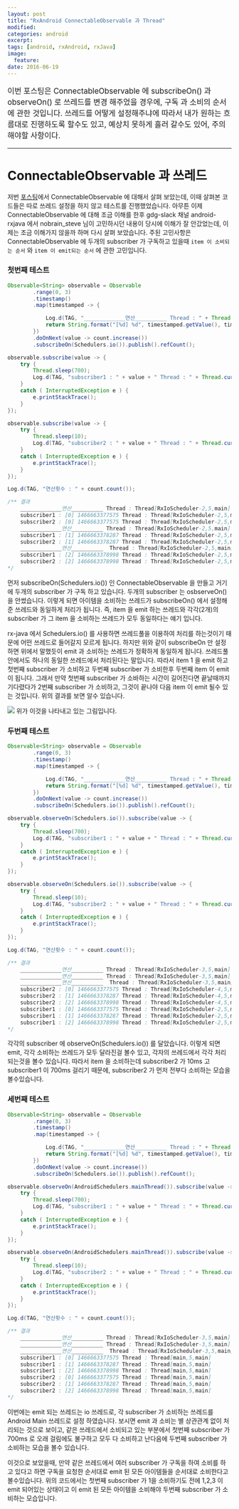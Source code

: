 ```yaml
---
layout: post
title: "RxAndroid ConnectableObservable 과 Thread"
modified:
categories: android
excerpt:
tags: [android, rxAndroid, rxJava]
image:
  feature:
date: 2016-06-19
---
```

<p style="font-size: 17px">
이번 포스팅은 ConnectableObservable 에 subscribeOn() 과 observeOn() 로 쓰레드를 변경 해주었을 경우에, 구독 과 소비의 순서에 관한 것입니다. 쓰레드를 어떻게 설정해주냐에 따라서 내가 원하는 흐름대로 진행하도록 할수도 있고, 예상치 못하게 흘러 갈수도 있어, 주의해야할 사항이다.
</p>

<hr>

# ConnectableObservable 과 쓰레드

저번 [포스팅](http://moka-a.github.io/android/rxAndroid_study/)에서 ConnectableObservable 에 대해서 살펴 보았는데, 이때 살펴본 코드들은 따로 쓰레드 설정을 하지 않고 테스트를 진행했었습니다. 아무튼 이제 ConnectableObservable 에 대해 조금 이해를 한후 gdg-slack 채널 android-rxjava 에서 nobrain_steve 님이 고민하시던 내용이 당시에 이해가 잘 안갔었는데, 이제는 조금 이해가지 않을까 하며 다시 살펴 보았습니다. 주된 고민사항은 ConnectableObservable 에 두개의 subscriber 가 구독하고 있을때 `item 이 소비되는 순서` 와 `item 이 emit되는 순서` 에 관한 고민입니다.

### 첫번째 테스트

```java
Observable<String> observable = Observable
        .range(0, 3)
        .timestamp()
        .map(timestamped -> {

            Log.d(TAG, "_____________연산__________ Thread : " + Thread.currentThread());
            return String.format("[%d] %d", timestamped.getValue(), timestamped.getTimestampMillis());
        })
        .doOnNext(value -> count.increase())
        .subscribeOn(Schedulers.io()).publish().refCount();

observable.subscribe(value -> {
    try {
        Thread.sleep(700);
        Log.d(TAG, "subscriber1 : " + value + " Thread : " + Thread.currentThread());
    }
    catch ( InterruptedException e ) {
        e.printStackTrace();
    }
});

observable.subscribe(value -> {
    try {
        Thread.sleep(10);
        Log.d(TAG, "subscriber2 : " + value + " Thread : " + Thread.currentThread());
    }
    catch ( InterruptedException e ) {
        e.printStackTrace();
    }
});

Log.d(TAG, "연산횟수 : " + count.count());

/** 결과
    _____________연산__________ Thread : Thread[RxIoScheduler-2,5,main]
    subscriber1 : [0] 1466663377575 Thread : Thread[RxIoScheduler-2,5,main]
    subscriber2 : [0] 1466663377575 Thread : Thread[RxIoScheduler-2,5,main]
    _____________연산__________ Thread : Thread[RxIoScheduler-2,5,main]
    subscriber1 : [1] 1466663378287 Thread : Thread[RxIoScheduler-2,5,main]
    subscriber2 : [1] 1466663378287 Thread : Thread[RxIoScheduler-2,5,main]
    _____________연산__________  Thread : Thread[RxIoScheduler-2,5,main]
    subscriber1 : [2] 1466663378998 Thread : Thread[RxIoScheduler-2,5,main]
    subscriber2 : [2] 1466663378998 Thread : Thread[RxIoScheduler-2,5,main]
*/
```

먼저 subscribeOn(Schedulers.io()) 인 ConnectableObservable 을 만들고 거기에 두개의 subscriber 가 구독 하고 있습니다. 두개의 subscriber 는 osbserveOn() 을 안썼습니다. 이렇게 되면 아이템을 소비하는 쓰레드가 subscribeOn() 에서 설정해준 쓰레드와 동일하게 처리가 됩니다. 즉, item 을 emit 하는 쓰레드와 각각(2개)의 subscriber 가 그 item 을 소비하는 쓰레드가 모두 동일하다는 얘기 입니다.

rx-java 에서 Schedulers.io() 를 사용하면 쓰레드풀을 이용하여 처리를 하는것이기 때문에 어떤 쓰레드로 들어갈지 모르게 됩니다. 하지만 위와 같이 subscribeOn 만 설정하면 위에서 말했듯이 emit 과 소비하는 쓰레드가 정확하게 동일하게 됩니다. 쓰레드풀 안에서도 하나의 동일한 쓰레드에서 처리된다는 말입니다. 따라서 item 1 을 emit 하고 첫번째 subscriber 가 소비하고 두번째 subscriber 가 소비한후 두번째 item 이 emit 이 됩니다. 그래서 만약 첫번째 subscriber 가 소바하는 시간이 길어진다면 끝날때까지 기다렸다가 2번째 subscriber 가 소비하고, 그것이 끝나야 다음 item 이 emit 될수 있는 것입니다. 위의 결과를 보면 알수 있습니다.

<img src="/images/rx-1.png">
위가 이것을 나타내고 있는 그림입니다.

### 두번째 테스트

```java
Observable<String> observable = Observable
        .range(0, 3)
        .timestamp()
        .map(timestamped -> {

            Log.d(TAG, "_____________연산__________ Thread : " + Thread.currentThread());
            return String.format("[%d] %d", timestamped.getValue(), timestamped.getTimestampMillis());
        })
        .doOnNext(value -> count.increase())
        .subscribeOn(Schedulers.io()).publish().refCount();

observable.observeOn(Schedulers.io()).subscribe(value -> {
    try {
        Thread.sleep(700);
        Log.d(TAG, "subscriber1 : " + value + " Thread : " + Thread.currentThread());
    }
    catch ( InterruptedException e ) {
        e.printStackTrace();
    }
});

observable.observeOn(Schedulers.io()).subscribe(value -> {
    try {
        Thread.sleep(10);
        Log.d(TAG, "subscriber2 : " + value + " Thread : " + Thread.currentThread());
    }
    catch ( InterruptedException e ) {
        e.printStackTrace();
    }
});

Log.d(TAG, "연산횟수 : " + count.count());

/** 결과
    _____________연산__________ Thread : Thread[RxIoScheduler-3,5,main]
    _____________연산__________ Thread : Thread[RxIoScheduler-3,5,main]
    _____________연산__________  Thread : Thread[RxIoScheduler-3,5,main]
    subscriber2 : [0] 1466663377575 Thread : Thread[RxIoScheduler-4,5,main]
    subscriber2 : [1] 1466663378287 Thread : Thread[RxIoScheduler-4,5,main]
    subscriber2 : [2] 1466663378998 Thread : Thread[RxIoScheduler-4,5,main]
    subscriber1 : [0] 1466663377575 Thread : Thread[RxIoScheduler-2,5,main]
    subscriber1 : [1] 1466663378287 Thread : Thread[RxIoScheduler-2,5,main]
    subscriber1 : [2] 1466663378998 Thread : Thread[RxIoScheduler-2,5,main]
*/
```

각각의 subscriber 에 observeOn(Schedulers.io()) 를 달았습니다. 이렇게 되면 emit, 각각 소비하는 쓰레드가 모두 달라진걸 볼수 있고, 각자의 쓰레드에서 각각 처리되는것을 볼수 있습니다. 따라서 item 을 소비하는데 subscriber2 가 10ms 고 subscriber1 이 700ms 걸리기 때문에, subscriber2 가 먼저 전부다 소비하는 모습을 볼수있습니다.

### 세번째 테스트

```java
Observable<String> observable = Observable
        .range(0, 3)
        .timestamp()
        .map(timestamped -> {

            Log.d(TAG, "_____________연산__________ Thread : " + Thread.currentThread());
            return String.format("[%d] %d", timestamped.getValue(), timestamped.getTimestampMillis());
        })
        .doOnNext(value -> count.increase())
        .subscribeOn(Schedulers.io()).publish().refCount();

observable.observeOn(AndroidSchedulers.mainThread()).subscribe(value -> {
    try {
        Thread.sleep(700);
        Log.d(TAG, "subscriber1 : " + value + " Thread : " + Thread.currentThread());
    }
    catch ( InterruptedException e ) {
        e.printStackTrace();
    }
});

observable.observeOn(AndroidSchedulers.mainThread()).subscribe(value -> {
    try {
        Thread.sleep(10);
        Log.d(TAG, "subscriber2 : " + value + " Thread : " + Thread.currentThread());
    }
    catch ( InterruptedException e ) {
        e.printStackTrace();
    }
});

Log.d(TAG, "연산횟수 : " + count.count());

/** 결과
    _____________연산__________ Thread : Thread[RxIoScheduler-3,5,main]
    _____________연산__________ Thread : Thread[RxIoScheduler-3,5,main]
    _____________연산__________  Thread : Thread[RxIoScheduler-3,5,main]
    subscriber1 : [0] 1466663377575 Thread : Thread[main,5,main]
    subscriber1 : [1] 1466663378287 Thread : Thread[main,5,main]
    subscriber1 : [2] 1466663378998 Thread : Thread[main,5,main]
    subscriber2 : [0] 1466663377575 Thread : Thread[main,5,main]
    subscriber2 : [1] 1466663378287 Thread : Thread[main,5,main]
    subscriber2 : [2] 1466663378998 Thread : Thread[main,5,main]
*/
```

이번에는 emit 되는 쓰레드는 io 쓰레드로, 각 subscriber 가 소비하는 쓰레드를 Android Main 쓰레드로 설정 하였습니다. 보시면 emit 과 소비는 별 상관관계 없이 처리되는 것으로 보이고, 같은 쓰레드에서 소비되고 있는 부분에서 첫번째 subscriber 가 700ms 로 오래 걸림에도 불구하고 모두 다 소비하고 난다음에 두번째 subscriber 가 소비하는 모습을 볼수 있습니다.

이것으로 보았을때, 만약 같은 쓰레드에서 여러 subscriber 가 구독을 하여 소비를 하고 있다고 하면 구독을 요청한 순서대로 emit 된 모든 아이템들을 순서대로 소비한다고 볼수있습니다. 위의 코드에서는 첫번째 subscriber 가 1을 소비하기도 전에 1,2,3 이 emit 되어있는 상태이고 이 emit 된 모든 아이템을 소비해야 두번째 subscriber 가 소비하는 모습입니다.
